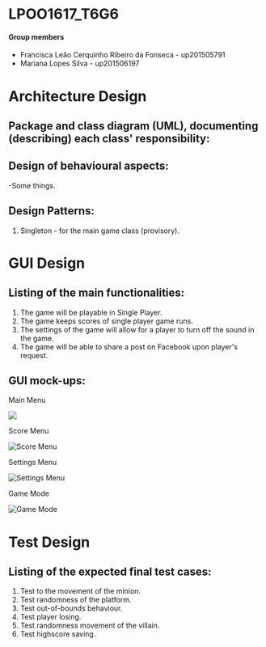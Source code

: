 # LPOO1617_T6G6

#### Group members

- Francisca Leão Cerquinho Ribeiro da Fonseca - up201505791
- Mariana Lopes Silva - up201506197

# Architecture Design

## Package and class diagram (UML), documenting (describing) each class' responsibility:

## Design of behavioural aspects:
-Some things.
## Design Patterns:
1. Singleton - for the main game class (provisory).

# GUI Design
## Listing of the main functionalities:
1. The game will be playable in Single Player.
2. The game keeps scores of single player game runs.
3. The settings of the game will allow for a player to turn off the sound in the game.
4. The game will be able to share a post on Facebook upon player's request.
## GUI mock-ups:
<p>
Main Menu

![](https://cloud.githubusercontent.com/assets/22835568/25439439/59d48f04-2a94-11e7-92d7-6bc9f04f4fe6.png)
<p>
Score Menu

![](https://cloud.githubusercontent.com/assets/22835568/25439436/59d218c8-2a94-11e7-8cca-ce23ede19b0b.png "Score Menu")
<p>
Settings Menu

![](https://cloud.githubusercontent.com/assets/22835568/25439437/59d26076-2a94-11e7-93dc-c7ea62c072fb.png "Settings Menu")
<p>
Game Mode

![](https://cloud.githubusercontent.com/assets/22835568/25439438/59d41e52-2a94-11e7-8ede-7ec5f65f76a0.png "Game Mode")

# Test Design
## Listing of the expected final test cases:
1. Test to the movement of the minion.
2. Test randomness of the platform.
3. Test out-of-bounds behaviour.
4. Test player losing.
5. Test randomness movement of the villain.
5. Test highscore saving.
